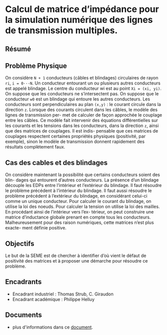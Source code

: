 Calcul de matrice d’impédance pour la simulation numérique des lignes de transmission multiples.
===============================================================================================

Résumé
------

## Problème Physique

On considère `N + 1` conducteurs (câbles et blindages) circulaires de rayon `ri`,
`i = 0···N`. Un conducteur entourant un ou plusieurs autres conducteurs est
appelé blindage. Le centre du conducteur wi est au point `Xi = (xi, yi)`. On
suppose que les conducteurs ne s’intersectent pas. On suppose que le
conducteur `w0` est un blindage qui entoure les autres conducteurs. Les
conducteurs sont perpendiculaires au plan `(x,y)` : le courant circule dans la
direction `z`. Lorsque des courants circulent dans les câbles, le modèle des
lignes de transmission per- met de calculer de façon approchée le couplage
entre les câbles. Ce modèle fait intervenir des équations différentielles sur
les courants et les tensions dans les conducteurs, dans la direction `z`, ainsi
que des matrices de couplages. Il est indis- pensable que ces matrices de
couplages respectent certaines propriétés physiques (positivité, par exemple),
sinon le modèle de transmission donnent rapidement des résultats complètement
faux.

## Cas des cables et des blindages

On considère maintenant la possibilité que certains conducteurs soient des
blin- dages qui entourent d’autres conducteurs. La présence d’un blindage
découple les EDPs entre l’intérieur et l’extérieur du blindage. Il faut
résoudre le problème précédent à l’intérieur du blindage. Il faut aussi
résoudre le problème précédent à l’extérieur du blindage, en considérant
celui-ci comme un unique conducteur. Pour calculer le courant du blindage, on
utilise la loi des noeuds. Pour calculer la tension on utilise la loi des
mailles. En procédant ainsi de l’intérieur vers l’ex- térieur, on peut
construire une matrice d’inductance globale prenant en compte tous les
conducteurs.  Malheureusement pour des raison numériques, cette matrices n’est
plus exacte- ment définie positive.

## Objectifs

Le but de la SEME est de chercher à identifier d’où vient le défaut de
positivité des matrices et à proposer une démarche pour résoudre ce problème.

Encadrants
----------

 - Encadrant industriel : Thomas Strub, C. Giraudon
 - Encadrant académique : Philippe Helluy

Documents
---------

 - plus d'informations dans ce [document](/Sujets/axessim-1.pdf).
